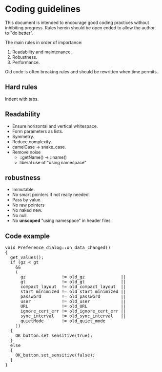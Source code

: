 # Coding guidelines
This document is intended to encourage good coding practices 
without inhibiting progress. Rules herein should be open ended 
to allow the author to "do better". 

The main rules in order of importance:
1. Readability and maintenance.
2. Robustness.
3. Performance.

Old code is often breaking rules and should be rewritten when time permits.
## Hard rules
Indent with tabs. 

## Readability 
* Ensure horizontal and vertical whitespace.
* Form parameters as lists.
* Symmetry. 
* Reduce complexity.
* camelCase -> snake_case.
* Remove noise
    * ::getName() -> ::name()
    * liberal use of "using namespace" 

## robustness
* Immutable.
* No smart pointers if not really needed.
* Pass by value.
* No raw pointers 
* No naked new.
* No null.
* No **unscoped** "using namespace" in header files


## Code example
<pre>
void Preference_dialog::on_data_changed()
{
  get_values();
  if (gz < gt
    &&
    (
      gz              != old_gz              ||
      gt              != old_gt              ||
      compact_layout  != old_compact_layout  ||
      start_minimized != old_start_minimized ||
      password        != old_password        ||
      user            != old_user            ||
      URL             != old_URL             ||
      ignore_cert_err != old_ignore_cert_err ||
      sync_interval   != old_sync_interval   ||
      quietMode       != old_quiet_mode
    ))
  {
    OK_button.set_sensitive(true);
  }
  else
  {
    OK_button.set_sensitive(false);
  }
}
</pre>